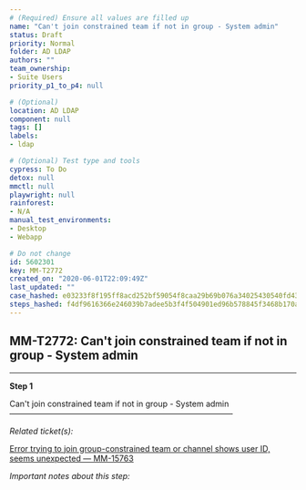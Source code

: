 ```yaml
---
# (Required) Ensure all values are filled up
name: "Can't join constrained team if not in group - System admin"
status: Draft
priority: Normal
folder: AD LDAP
authors: ""
team_ownership: 
- Suite Users
priority_p1_to_p4: null

# (Optional)
location: AD LDAP
component: null
tags: []
labels: 
- ldap

# (Optional) Test type and tools
cypress: To Do
detox: null
mmctl: null
playwright: null
rainforest: 
- N/A
manual_test_environments: 
- Desktop
- Webapp

# Do not change
id: 5602301
key: MM-T2772
created_on: "2020-06-01T22:09:49Z"
last_updated: ""
case_hashed: e03233f8f195ff8acd252bf59054f8caa29b69b076a34025430540fd434b0850fe4c942aa261ac884bd3233ac37f2a1d
steps_hashed: f4df9616366e246039b7adee5b3f4f504901ed96b578845f3468b170a482be4b09fb191f09e77ccf2f1d2add778e6128
---
```


<!-- (Auto-generated) Based on frontmatter's "key" and "name" -->

## MM-T2772: Can't join constrained team if not in group - System admin

---

**Step 1**

Can't join constrained team if not in group - System admin\
————————————————————————————

_Related ticket(s):_

[Error trying to join group-constrained team or channel shows user ID, seems unexpected — MM-15763](https://mattermost.atlassian.net/browse/MM-15763)

_Important notes about this step:_
